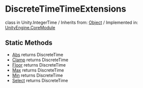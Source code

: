# DiscreteTimeTimeExtensions
class in Unity.IntegerTime
 / Inherits from: <a href="https://docs.unity3d.com/6000.2/Documentation/ScriptReference/Object.html">Object</a> / Implemented in: <a href="https://docs.unity3d.com/6000.2/Documentation/ScriptReference/UnityEngine.CoreModule.html">UnityEngine.CoreModule</a>

## Static Methods
- <a href="https://docs.unity3d.com/6000.2/Documentation/ScriptReference/DiscreteTimeTimeExtensions.Abs.html">Abs</a> returns DiscreteTime
- <a href="https://docs.unity3d.com/6000.2/Documentation/ScriptReference/DiscreteTimeTimeExtensions.Clamp.html">Clamp</a> returns DiscreteTime
- <a href="https://docs.unity3d.com/6000.2/Documentation/ScriptReference/DiscreteTimeTimeExtensions.Floor.html">Floor</a> returns DiscreteTime
- <a href="https://docs.unity3d.com/6000.2/Documentation/ScriptReference/DiscreteTimeTimeExtensions.Max.html">Max</a> returns DiscreteTime
- <a href="https://docs.unity3d.com/6000.2/Documentation/ScriptReference/DiscreteTimeTimeExtensions.Min.html">Min</a> returns DiscreteTime
- <a href="https://docs.unity3d.com/6000.2/Documentation/ScriptReference/DiscreteTimeTimeExtensions.Select.html">Select</a> returns DiscreteTime
